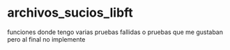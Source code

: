 # archivos_sucios_libft
funciones donde tengo varias pruebas fallidas o pruebas que me gustaban pero al final no implemente
